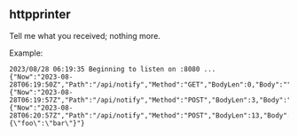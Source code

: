 ## httpprinter

Tell me what you received; nothing more.

Example:

```text
2023/08/28 06:19:35 Beginning to listen on :8080 ...
{"Now":"2023-08-28T06:19:50Z","Path":"/api/notify","Method":"GET","BodyLen":0,"Body":""}
{"Now":"2023-08-28T06:19:57Z","Path":"/api/notify","Method":"POST","BodyLen":3,"Body":"foo"}
{"Now":"2023-08-28T06:20:57Z","Path":"/api/notify","Method":"POST","BodyLen":13,"Body":"{\"foo\":\"bar\"}"}
```